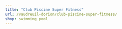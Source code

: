 ```yaml
---
title: "Club Piscine Super Fitness"
url: /vaudreuil-dorion/club-piscine-super-fitness/
shop: swimming pool
---
```

